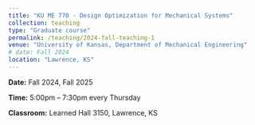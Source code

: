 ```yaml
---
title: "KU ME 770 - Design Optimization for Mechanical Systems"
collection: teaching
type: "Graduate course"
permalink: /teaching/2024-fall-teaching-1
venue: "University of Kansas, Department of Mechanical Engineering"
# date: Fall 2024
location: "Lawrence, KS"
---
```


<!-- **Course description:** This course is to provide mechanical engineering students with a view of optimization as a tool for decision making when solving engineering problems. Students will be given a fundamental introduction to optimization techniques and an opportunity to learn how to model design and manufacturing problems and solve them using computer-based numerical optimization techniques. The course is taught by lectures along with homework assignments, exams, and a final project. Students will be encouraged to relate course projects to their research. -->

**Date:** Fall 2024, Fall 2025

**Time:** 5:00pm – 7:30pm every Thursday

**Classroom:** Learned Hall 3150, Lawrence, KS
